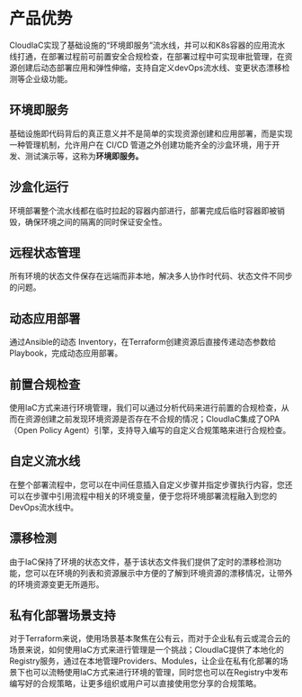 # 产品优势

CloudIaC实现了基础设施的“环境即服务”流水线，并可以和K8s容器的应用流水线打通，在部署过程前可前置安全合规检查，在部署过程中可实现审批管理，在资源创建后动态部署应用和弹性伸缩，支持自定义devOps流水线、变更状态漂移检测等企业级功能。

## 环境即服务

基础设施即代码背后的真正意义并不是简单的实现资源创建和应用部署，而是实现一种管理机制，允许用户在 CI/CD 管道之外创建功能齐全的沙盒环境，用于开发、测试演示等，这称为**环境即服务。**

## 沙盒化运行

环境部署整个流水线都在临时拉起的容器内部进行，部署完成后临时容器即被销毁，确保环境之间的隔离的同时保证安全性。

## 远程状态管理

所有环境的状态文件保存在远端而非本地，解决多人协作时代码、状态文件不同步的问题。

## 动态应用部署

通过Ansible的动态 Inventory，在Terraform创建资源后直接传递动态参数给Playbook，完成动态应用部署。

## 前置合规检查

使用IaC方式来进行环境管理，我们可以通过分析代码来进行前置的合规检查，从而在资源创建之前发现环境资源是否存在不合规的情况；CloudIaC集成了OPA（Open Policy Agent）引擎，支持导入编写的自定义合规策略来进行合规检查。

## 自定义流水线

在整个部署流程中，您可以在中间任意插入自定义步骤并指定步骤执行内容，您还可以在步骤中引用流程中相关的环境变量，便于您将环境部署流程融入到您的DevOps流水线中。

## 漂移检测

由于IaC保持了环境的状态文件，基于该状态文件我们提供了定时的漂移检测功能，您可以在环境的列表和资源展示中方便的了解到环境资源的漂移情况，让带外的环境资源变更无所遁形。

## 私有化部署场景支持

对于Terraform来说，使用场景基本聚焦在公有云，而对于企业私有云或混合云的场景来说，如何使用IaC方式来进行管理是一个挑战；CloudIaC提供了本地化的Registry服务，通过在本地管理Providers、Modules，让企业在私有化部署的场景下也可以流畅使用IaC方式来进行环境的管理，同时您也可以在Registry中发布编写好的合规策略，让更多组织或用户可以直接使用您分享的合规策略。

